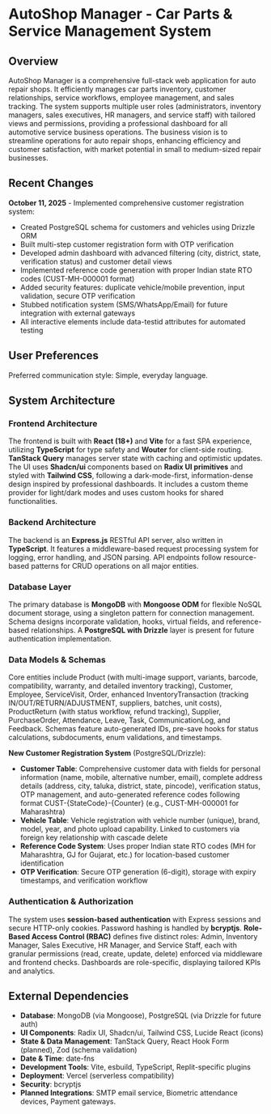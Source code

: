 # AutoShop Manager - Car Parts & Service Management System

## Overview
AutoShop Manager is a comprehensive full-stack web application for auto repair shops. It efficiently manages car parts inventory, customer relationships, service workflows, employee management, and sales tracking. The system supports multiple user roles (administrators, inventory managers, sales executives, HR managers, and service staff) with tailored views and permissions, providing a professional dashboard for all automotive service business operations. The business vision is to streamline operations for auto repair shops, enhancing efficiency and customer satisfaction, with market potential in small to medium-sized repair businesses.

## Recent Changes
**October 11, 2025** - Implemented comprehensive customer registration system:
- Created PostgreSQL schema for customers and vehicles using Drizzle ORM
- Built multi-step customer registration form with OTP verification
- Developed admin dashboard with advanced filtering (city, district, state, verification status) and customer detail views
- Implemented reference code generation with proper Indian state RTO codes (CUST-MH-000001 format)
- Added security features: duplicate vehicle/mobile prevention, input validation, secure OTP verification
- Stubbed notification system (SMS/WhatsApp/Email) for future integration with external gateways
- All interactive elements include data-testid attributes for automated testing

## User Preferences
Preferred communication style: Simple, everyday language.

## System Architecture

### Frontend Architecture
The frontend is built with **React (18+)** and **Vite** for a fast SPA experience, utilizing **TypeScript** for type safety and **Wouter** for client-side routing. **TanStack Query** manages server state with caching and optimistic updates. The UI uses **Shadcn/ui** components based on **Radix UI primitives** and styled with **Tailwind CSS**, following a dark-mode-first, information-dense design inspired by professional dashboards. It includes a custom theme provider for light/dark modes and uses custom hooks for shared functionalities.

### Backend Architecture
The backend is an **Express.js** RESTful API server, also written in **TypeScript**. It features a middleware-based request processing system for logging, error handling, and JSON parsing. API endpoints follow resource-based patterns for CRUD operations on all major entities.

### Database Layer
The primary database is **MongoDB** with **Mongoose ODM** for flexible NoSQL document storage, using a singleton pattern for connection management. Schema designs incorporate validation, hooks, virtual fields, and reference-based relationships. A **PostgreSQL with Drizzle** layer is present for future authentication implementation.

### Data Models & Schemas
Core entities include Product (with multi-image support, variants, barcode, compatibility, warranty, and detailed inventory tracking), Customer, Employee, ServiceVisit, Order, enhanced InventoryTransaction (tracking IN/OUT/RETURN/ADJUSTMENT, suppliers, batches, unit costs), ProductReturn (with status workflow, refund tracking), Supplier, PurchaseOrder, Attendance, Leave, Task, CommunicationLog, and Feedback. Schemas feature auto-generated IDs, pre-save hooks for status calculations, subdocuments, enum validations, and timestamps.

**New Customer Registration System** (PostgreSQL/Drizzle):
- **Customer Table**: Comprehensive customer data with fields for personal information (name, mobile, alternative number, email), complete address details (address, city, taluka, district, state, pincode), verification status, OTP management, and auto-generated reference codes following format CUST-{StateCode}-{Counter} (e.g., CUST-MH-000001 for Maharashtra)
- **Vehicle Table**: Vehicle registration with vehicle number (unique), brand, model, year, and photo upload capability. Linked to customers via foreign key relationship with cascade delete
- **Reference Code System**: Uses proper Indian state RTO codes (MH for Maharashtra, GJ for Gujarat, etc.) for location-based customer identification
- **OTP Verification**: Secure OTP generation (6-digit), storage with expiry timestamps, and verification workflow

### Authentication & Authorization
The system uses **session-based authentication** with Express sessions and secure HTTP-only cookies. Password hashing is handled by **bcryptjs**. **Role-Based Access Control (RBAC)** defines five distinct roles: Admin, Inventory Manager, Sales Executive, HR Manager, and Service Staff, each with granular permissions (read, create, update, delete) enforced via middleware and frontend checks. Dashboards are role-specific, displaying tailored KPIs and analytics.

## External Dependencies

- **Database**: MongoDB (via Mongoose), PostgreSQL (via Drizzle for future auth)
- **UI Components**: Radix UI, Shadcn/ui, Tailwind CSS, Lucide React (icons)
- **State & Data Management**: TanStack Query, React Hook Form (planned), Zod (schema validation)
- **Date & Time**: date-fns
- **Development Tools**: Vite, esbuild, TypeScript, Replit-specific plugins
- **Deployment**: Vercel (serverless compatibility)
- **Security**: bcryptjs
- **Planned Integrations**: SMTP email service, Biometric attendance devices, Payment gateways.